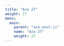 ```yaml
---
title: "Axa 27"
weight: 27
menu:
  main:
    parent: "axa-anul-ii"
    name: "Axa 27"
    weight: 27
---
```

